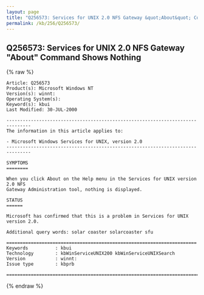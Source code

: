 ```yaml
---
layout: page
title: "Q256573: Services for UNIX 2.0 NFS Gateway &quot;About&quot; Command Shows Nothing"
permalink: /kb/256/Q256573/
---
```


## Q256573: Services for UNIX 2.0 NFS Gateway &quot;About&quot; Command Shows Nothing

{% raw %}

	Article: Q256573
	Product(s): Microsoft Windows NT
	Version(s): winnt:
	Operating System(s): 
	Keyword(s): kbui
	Last Modified: 30-JUL-2000
	
	-------------------------------------------------------------------------------
	The information in this article applies to:
	
	- Microsoft Windows Services for UNIX, version 2.0 
	-------------------------------------------------------------------------------
	
	SYMPTOMS
	========
	
	When you click About on the Help menu in the Services for UNIX version 2.0 NFS
	Gateway Administration tool, nothing is displayed.
	
	STATUS
	======
	
	Microsoft has confirmed that this is a problem in Services for UNIX version 2.0.
	
	Additional query words: solar coaster solarcoaster sfu
	
	======================================================================
	Keywords          : kbui 
	Technology        : kbWinServiceUNIX200 kbWinServiceUNIXSearch
	Version           : winnt:
	Issue type        : kbprb
	
	=============================================================================
	

{% endraw %}
